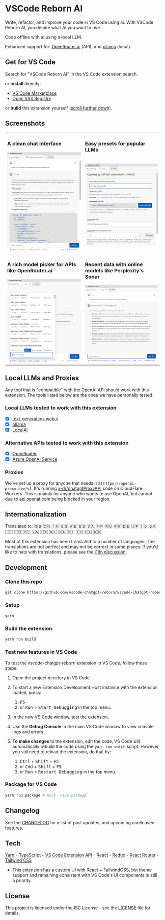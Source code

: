 # VSCode Reborn AI

Write, refactor, and improve your code in VS Code using ai. With VSCode Reborn AI, you decide what AI you want to use.

Code offline with ai using a local LLM.

Enhanced support for: [OpenRouter.ai](https://openrouter.ai) (API), and [ollama](https://github.com/ollama/ollama) (local).

## Get for VS Code

Search for "VSCode Reborn AI" in the VS Code extension search.

or **install** directly:

- [VS Code Marketplace](https://marketplace.visualstudio.com/items?itemName=chris-hayes.chatgpt-reborn)
- [Open VSX Registry](https://open-vsx.org/extension/chris-hayes/chatgpt-reborn)

or **build** this extension yourself [(scroll further down)](#development).

## Screenshots

<table>
  <tr>
    <td>
       <h3>A clean chat interface</h3>
<picture>
  <source media="(prefers-color-scheme: dark)" srcset="https://raw.githubusercontent.com/vscode-reborn-ai/vscode-reborn-ai/develop/screenshot-1-dark.png">
  <img alt="VSCode Reborn AI extension in use within VS Code, displaying a chat interface. The conversation panel shows a user asking, 'What is the difference between throttle and debounce?' at the top. Below it, the AI response is presented in a well-formatted message using Markdown, including an explanation of 'Throttle' with bullet points and a JavaScript code block example. Above the chat is a tab bar with conversation and chat history options. At the bottom of the screen, there is an input field for the user to ask questions, along with options for interacting with the chat." src="https://raw.githubusercontent.com/vscode-reborn-ai/vscode-reborn-ai/develop/screenshot-1-light.png">
</picture>
    </td>
    <td>
      <h3>Easy presets for popular LLMs</h3>
      <br/>
<picture>
  <source media="(prefers-color-scheme: dark)" srcset="https://raw.githubusercontent.com/vscode-reborn-ai/vscode-reborn-ai/develop/screenshot-2-dark.png">
  <img alt="VSCode Reborn AI extension's 'LLM Settings' interface for connecting to an official OpenAI API. A dropdown menu near the top allows the user to select the LLM (currently showing 'Official OpenAI API'). Below, instructions are provided with a suggested API URL (https://api.openai.com/v1) and a 'Use this API URL' button. The current API URL and API key fields are shown below with an API key validation indicator ('Valid' status in green). At the top, a tab bar allows switching between 'Chat' and other options, and there is a 'LLM Settings' tab visible." src="https://raw.githubusercontent.com/vscode-reborn-ai/vscode-reborn-ai/develop/screenshot-2-light.png">
</picture>
      <br/>
      <br/>
    </td>
  </tr>
  <tr>
    <td>
<h3>A rich model picker for APIs like OpenRouter.ai</h3>
<picture>
  <source media="(prefers-color-scheme: dark)" srcset="https://raw.githubusercontent.com/vscode-reborn-ai/vscode-reborn-ai/develop/screenshot-3-dark.png">
  <img alt="VSCode Reborn AI extension's model picker interface displaying a dropdown list of available models when using an API like OpenRouter.ai. The list includes models such as 'AI21: Jamba 1.5 Large' and 'Anthropic: Claude 3 Opus,' each with details like cost per million tokens, maximum tokens per request, and request completion times. Moderation statuses are shown for some models. At the bottom, there are filtering options (Name, Cost, Context, Completion) and a search field to help users quickly find specific models. The interface shows the dropdown overlaying the chat window." src="https://raw.githubusercontent.com/vscode-reborn-ai/vscode-reborn-ai/develop/screenshot-3-light.png">
</picture>
    </td>
    <td>
<h3>Recent data with online models like Perplexity's Sonar</h3>
<picture>
  <source media="(prefers-color-scheme: dark)" srcset="https://raw.githubusercontent.com/vscode-reborn-ai/vscode-reborn-ai/develop/screenshot-4-dark.png">
  <img alt="VSCode Reborn AI extension showing a chat interface where the user asks, 'What is the latest news from OpenAI for me as a developer?' The LLM model in use is 'Perplexity: Llama 3.1 Sonar 405B Online,' which provides a real-time response with key updates from OpenAI, including the Realtime API, Model Distillation, Vision Fine-Tuning, Prompt Caching, and other updates for developers. The interface displays the response in a well-formatted markdown style, with bullet points highlighting each update. At the bottom, the input field allows users to ask further questions. The interface uses a dark theme, with the active model and status shown in the bottom bar." src="https://raw.githubusercontent.com/vscode-reborn-ai/vscode-reborn-ai/develop/screenshot-4-light.png">
</picture>
    </td>
  </tr>
</table>

## Local LLMs and Proxies

Any tool that is "compatible" with the OpenAI API should work with this extension. The tools listed below are the ones we have personally tested.

### Local LLMs tested to work with this extension

- [X] [text-generation-webui](https://github.com/oobabooga/text-generation-webui)
- [X] [ollama](https://github.com/ollama/ollama)
- [X] [LocalAI](https://localai.io/)

### Alternative APIs tested to work with this extension

- [X] [OpenRouter](https://openrouter.ai/)
- [X] [Azure OpenAI Service](https://azure.microsoft.com/en-us/products/ai-services/openai-service/)

### Proxies

We've set up a proxy for anyone that needs it at `https://openai-proxy.dev/v1`. It's running [x-dr/chatgptProxyAPI](https://github.com/x-dr/chatgptProxyAPI) code on CloudFlare Workers. This is mainly for anyone who wants to use OpenAI, but cannot due to api.openai.com being blocked in your region.

## Internationalization

Translated to: 🇬🇧 🇨🇳 🇮🇳 🇪🇸 🇦🇪 🇧🇩 🇸🇦 🇫🇷 🇷🇺 🇵🇰 🇩🇪 🇯🇵 🇮🇩 🇧🇷 🇮🇹 🇹🇭 🇵🇱 🇻🇳 🇵🇭 🇳🇱 🇺🇦 🇵🇹 🇹🇷 🇪🇬 🇰🇷

Most of this extension has been translated to a number of languages. The translations are not perfect and may not be correct in some places. If you'd like to help with translations, please see the [i18n discussion](https://github.com/vscode-reborn-ai/vscode-reborn-ai/discussions/20).

## Development

### Clone this repo

```bash
git clone https://github.com/vscode-chatgpt-reborn/vscode-chatgpt-reborn.git
```

### Setup

```bash
yarn
```

### Build the extension

```bash
yarn run build
```

### Test new features in VS Code

To test the vscode-chatgpt-reborn extension in VS Code, follow these steps:

1. Open the project directory in VS Code.

2. To start a new Extension Development Host instance with the extension loaded, press:
   1. <kbd>F5</kbd>
   2. or <kbd>Run</kbd> > <kbd>Start Debugging</kbd> in the top menu.

4. In the new VS Code window, test the extension.

5. Use the **Debug Console** in the main VS Code window to view console logs and errors.

6. **To make changes** to the extension, edit the code, VS Code will automatically rebuild the code using the `yarn run watch` script. However, you still need to reload the extension, do that by:
   1. <kbd>Ctrl</kbd> + <kbd>Shift</kbd> + <kbd>F5</kbd>
   2. or <kbd>Cmd</kbd> + <kbd>Shift</kbd> + <kbd>F5</kbd>
   3. or <kbd>Run</kbd> > <kbd>Restart Debugging</kbd> in the top menu.

### Package for VS Code

```bash
yarn run package # Runs `vsce package`
```

## Changelog

See the [CHANGELOG](CHANGELOG.md) for a list of past updates, and upcoming unreleased features.

## Tech

[Yarn](https://yarnpkg.com/) - [TypeScript](https://www.typescriptlang.org/) - [VS Code Extension API](https://code.visualstudio.com/api) - [React](https://reactjs.org/) - [Redux](https://redux.js.org/) - [React Router](https://reactrouter.com/) - [Tailwind CSS](https://tailwindcss.com/)

- This extension has a custom UI with React + TailwindCSS, but theme support and remaining consistent with VS Code's UI components is still a priority.

## License

This project is licensed under the ISC License - see the [LICENSE](LICENSE) file for details.
